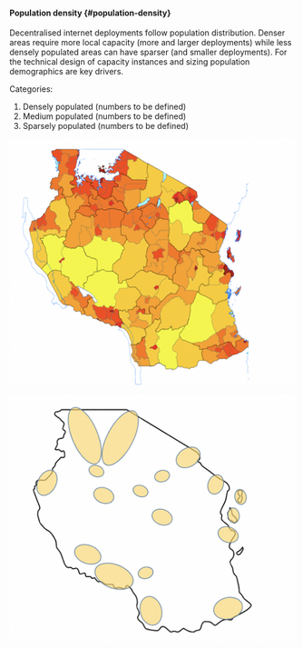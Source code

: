 #### Population density {#population-density}

Decentralised internet deployments follow population distribution. Denser areas require more local capacity (more and larger deployments) while less densely populated areas can have sparser (and smaller deployments).  For the technical design of capacity instances and sizing  population demographics are key drivers.

Categories:



1. Densely populated (numbers to be defined)
2. Medium populated (numbers to be defined)
3. Sparsely populated (numbers to be defined)


![population original](./img/tanzania_pop_original.png "image_tooltip")

![population meta](./img/tanzania_pop_meta.png "image_tooltip")